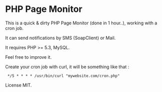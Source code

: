 # PHP Page Monitor

This is a quick & dirty PHP Page Monitor (done in 1 hour..), working with a cron job.

It can send notifications by SMS (SoapClient) or Mail.

It requires PHP >= 5.3, MySQL.

Feel free to improve it.

Create your cron job with curl, it will be something like that : 

     */5 * * * * /usr/bin/curl "mywebsite.com/cron.php"

License MIT.
